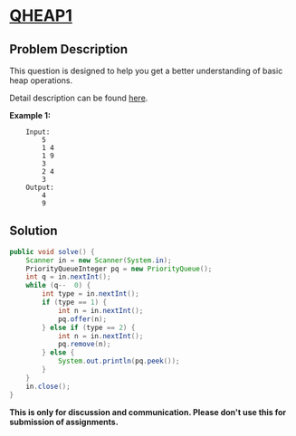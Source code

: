 # [QHEAP1][title]

## Problem Description

This question is designed to help you get a better understanding of basic heap operations. 

Detail description can be found [here][title]. 

**Example 1:**

```
    Input: 
        5  
        1 4  
        1 9  
        3  
        2 4  
        3  
    Output:
        4  
        9 
```

## Solution

```java
public void solve() {
    Scanner in = new Scanner(System.in);
    PriorityQueueInteger pq = new PriorityQueue();
    int q = in.nextInt();
    while (q--  0) {
        int type = in.nextInt();
        if (type == 1) {
            int n = in.nextInt();
            pq.offer(n);
        } else if (type == 2) {
            int n = in.nextInt();
            pq.remove(n);
        } else {
            System.out.println(pq.peek());
        }
    }
    in.close();
}
```

**This is only for discussion and communication. Please don't use this for submission of assignments.**

[title]: https://www.hackerrank.com/challenges/qheap1/problem